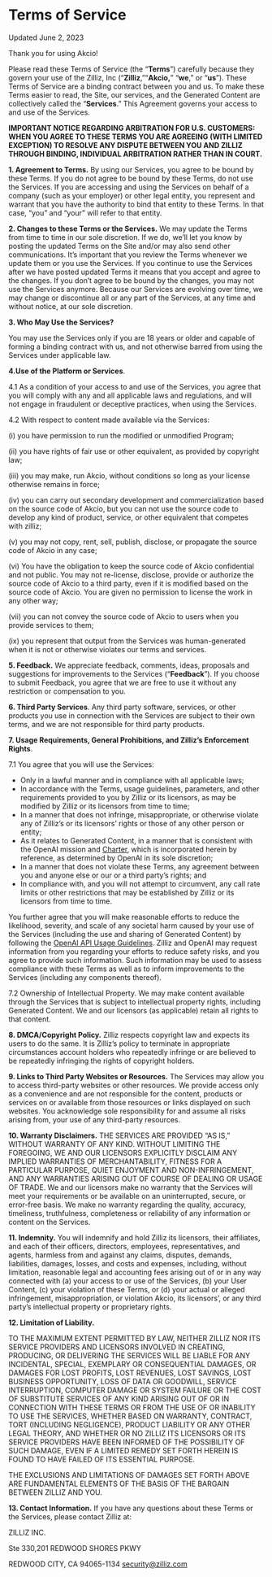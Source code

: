 # Terms of Service

Updated June 2, 2023

Thank you for using Akcio!

Please read these Terms of Service (the “**Terms**”) carefully because they govern your use of the Zilliz, Inc (“**Zilliz**,”“**Akcio,**” “**we**,” or “**us**”). These Terms of Service are a binding contract between you and us. To make these Terms easier to read, the Site, our services, and the Generated Content are collectively called the “**Services**.” This Agreement governs your access to and use of the Services.

**IMPORTANT NOTICE REGARDING ARBITRATION FOR U.S. CUSTOMERS: WHEN YOU AGREE TO THESE TERMS YOU ARE AGREEING (WITH LIMITED EXCEPTION) TO RESOLVE ANY DISPUTE BETWEEN YOU AND ZILLIZ THROUGH BINDING, INDIVIDUAL ARBITRATION RATHER THAN IN COURT.** 

**1. Agreement to Terms.** By using our Services, you agree to be bound by these Terms. If you do not agree to be bound by these Terms, do not use the Services. If you are accessing and using the Services on behalf of a company (such as your employer) or other legal entity, you represent and warrant that you have the authority to bind that entity to these Terms. In that case, “you” and “your” will refer to that entity.

**2. Changes to these Terms or the Services.** We may update the Terms from time to time in our sole discretion. If we do, we’ll let you know by posting the updated Terms on the Site and/or may also send other communications. It’s important that you review the Terms whenever we update them or you use the Services. If you continue to use the Services after we have posted updated Terms it means that you accept and agree to the changes. If you don’t agree to be bound by the changes, you may not use the Services anymore. Because our Services are evolving over time, we may change or discontinue all or any part of the Services, at any time and without notice, at our sole discretion.

**3. Who May Use the Services?**

You may use the Services only if you are 18 years or older and capable of forming a binding contract with us, and not otherwise barred from using the Services under applicable law.

**4.Use of the Platform or Services**. 

4.1 As a condition of your access to and use of the Services, you agree that you will comply with any and all applicable laws and regulations, and will not engage in fraudulent or deceptive practices, when using the Services.

4.2 With respect to content made available via the Services:

(i) you have permission to run the modified or unmodified Program;

(ii) you have rights of fair use or other equivalent, as provided by copyright law;

(iii) you may make, run Akcio, without conditions so long as your license otherwise remains in force;

(iv) you can carry out secondary development and commercialization based on the source code of Akcio, but you can not use the source code to develop any kind of product, service, or other equivalent that competes with zilliz;

(v) you may not copy, rent, sell, publish, disclose, or propagate the source code of Akcio in any case;

(vi) You have the obligation to keep the source code of Akcio confidential and not public. You may not re-license, disclose, provide or authorize the source code of Akcio to a third party, even if it is modified based on the source code of Akcio. You are given no permission to license the work in any other way;

(vii) you can not convey the source code of Akcio to users when you provide services to them;

(ix) you represent that output from the Services was human-generated when it is not or otherwise violates our terms and services.

**5. Feedback.** We appreciate feedback, comments, ideas, proposals and suggestions for improvements to the Services (“**Feedback**”). If you choose to submit Feedback, you agree that we are free to use it without any restriction or compensation to you.

**6. Third Party Services**. Any third party software, services, or other products you use in connection with the Services are subject to their own terms, and we are not responsible for third party products.

**7. Usage Requirements, General Prohibitions, and Zilliz’s Enforcement Rights**. 

7.1 You agree that you will use the Services:

- Only in a lawful manner and in compliance with all applicable laws; 
- In accordance with the Terms, usage guidelines, parameters, and other requirements provided to you by Zilliz or its licensors, as may be modified by Zilliz or its licensors from time to time; 
- In a manner that does not infringe, misappropriate, or otherwise violate any of Zilliz’s or its licensors’ rights or those of any other person or entity; 
- As it relates to Generated Content, in a manner that is consistent with the OpenAI mission and [Charter](https://openai.com/charter/), which is incorporated herein by reference, as determined by OpenAI in its sole discretion; 
- In a manner that does not violate these Terms, any agreement between you and anyone else or our or a third party’s rights; and
- In compliance with, and you will not attempt to circumvent, any call rate limits or other restrictions that may be established by Zilliz or its licensors from time to time. 

You further agree that you will make reasonable efforts to reduce the likelihood, severity, and scale of any societal harm caused by your use of the Services (including the use and sharing of Generated Content) by following the [OpenAI API Usage Guidelines](https://beta.openai.com/docs/use-case-guidelines/use-case-requirements-library). Zilliz and OpenAI may request information from you regarding your efforts to reduce safety risks, and you agree to provide such information. Such information may be used to assess compliance with these Terms as well as to inform improvements to the Services (including any components thereof). 

7.2 Ownership of Intellectual Property. We may make content available through the Services that is subject to intellectual property rights, including Generated Content. We and our licensors (as applicable) retain all rights to that content.

**8.  DMCA/Copyright Policy.** Zilliz respects copyright law and expects its users to do the same. It is Zilliz’s policy to terminate in appropriate circumstances account holders who repeatedly infringe or are believed to be repeatedly infringing the rights of copyright holders.

**9. Links to Third Party Websites or Resources.** The Services may allow you to access third-party websites or other resources. We provide access only as a convenience and are not responsible for the content, products or services on or available from those resources or links displayed on such websites. You acknowledge sole responsibility for and assume all risks arising from, your use of any third-party resources.

**10. Warranty Disclaimers.** THE SERVICES ARE PROVIDED “AS IS,” WITHOUT WARRANTY OF ANY KIND. WITHOUT LIMITING THE FOREGOING, WE AND OUR LICENSORS EXPLICITLY DISCLAIM ANY IMPLIED WARRANTIES OF MERCHANTABILITY, FITNESS FOR A PARTICULAR PURPOSE, QUIET ENJOYMENT AND NON-INFRINGEMENT, AND ANY WARRANTIES ARISING OUT OF COURSE OF DEALING OR USAGE OF TRADE. We and our licensors make no warranty that the Services will meet your requirements or be available on an uninterrupted, secure, or error-free basis. We make no warranty regarding the quality, accuracy, timeliness, truthfulness, completeness or reliability of any information or content on the Services.

**11. Indemnity.** You will indemnify and hold Zilliz its licensors, their affiliates, and each of their officers, directors, employees, representatives, and agents, harmless from and against any claims, disputes, demands, liabilities, damages, losses, and costs and expenses, including, without limitation, reasonable legal and accounting fees arising out of or in any way connected with (a) your access to or use of the Services, (b) your User Content, (c) your violation of these Terms, or (d) your actual or alleged infringement, misappropriation, or violation Akcio, its licensors’, or any third party’s intellectual property or proprietary rights.

**12. Limitation of Liability.**

TO THE MAXIMUM EXTENT PERMITTED BY LAW, NEITHER ZILLIZ NOR ITS SERVICE PROVIDERS AND LICENSORS INVOLVED IN CREATING, PRODUCING, OR DELIVERING THE SERVICES WILL BE LIABLE FOR ANY INCIDENTAL, SPECIAL, EXEMPLARY OR CONSEQUENTIAL DAMAGES, OR DAMAGES FOR LOST PROFITS, LOST REVENUES, LOST SAVINGS, LOST BUSINESS OPPORTUNITY, LOSS OF DATA OR GOODWILL, SERVICE INTERRUPTION, COMPUTER DAMAGE OR SYSTEM FAILURE OR THE COST OF SUBSTITUTE SERVICES OF ANY KIND ARISING OUT OF OR IN CONNECTION WITH THESE TERMS OR FROM THE USE OF OR INABILITY TO USE THE SERVICES, WHETHER BASED ON WARRANTY, CONTRACT, TORT (INCLUDING NEGLIGENCE), PRODUCT LIABILITY OR ANY OTHER LEGAL THEORY, AND WHETHER OR NO ZILLIZ ITS LICENSORS OR ITS SERVICE PROVIDERS HAVE BEEN INFORMED OF THE POSSIBILITY OF SUCH DAMAGE, EVEN IF A LIMITED REMEDY SET FORTH HEREIN IS FOUND TO HAVE FAILED OF ITS ESSENTIAL PURPOSE.

THE EXCLUSIONS AND LIMITATIONS OF DAMAGES SET FORTH ABOVE ARE FUNDAMENTAL ELEMENTS OF THE BASIS OF THE BARGAIN BETWEEN  ZILLIZ AND YOU.

**13. Contact Information.** If you have any questions about these Terms or the Services, please contact Zilliz at: 

ZILLIZ INC.  

Ste 330,201 REDWOOD SHORES PKWY

REDWOOD CITY, CA  94065-1134 [security@zilliz.com](mailto:security@zilliz.com)
</details>
